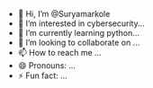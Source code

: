 - 👋 Hi, I’m @Suryamarkole
- 👀 I’m interested in cybersecurity...
- 🌱 I’m currently learning python...
- 💞️ I’m looking to collaborate on ...
- 📫 How to reach me ...
- 😄 Pronouns: ...
- ⚡ Fun fact: ...

<!---
Suryamarkole/Suryamarkole is a ✨ special ✨ repository because its `README.md` (this file) appears on your GitHub profile.
You can click the Preview link to take a look at your changes.
--->
